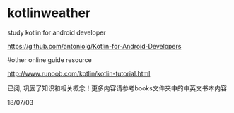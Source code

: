 # kotlinweather
study kotlin for android developer

https://github.com/antoniolg/Kotlin-for-Android-Developers

#other online guide resource

http://www.runoob.com/kotlin/kotlin-tutorial.html

已阅, 巩固了知识和相关概念！更多内容请参考books文件夹中的中英文书本内容

18/07/03
